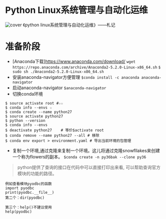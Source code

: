 # Python Linux系统管理与自动化运维
![cover](https://img14.360buyimg.com/n1/jfs/t8257/44/1255904949/179894/b4de49a3/59b665c9N0a622df0.jpg)
《python linux系统管理与自动化运维》——札记

# 准备阶段
* [Anaconda下载]https://www.anaconda.com/download/
```wget https://repo.anaconda.com/archive/Anaconda2-5.2.0-Linux-x86_64.sh```
```$ sudo sh ./Anaconda2-5.2.0-Linux-x86_64.sh```
* 安装anaconda-navigator方便管理
```$conda install -c anaconda anaconda-navigator```
* 启动anaconda-navigator
```$anaconda-navigator```
* 切换conda环境
```
$ source activate root #☆☆
$ conda info --envs ☆
$ conda create --name python27 
$ source activate python27
$ python --version
$ conda info --envs
$ deactivate python27    # 等价$activate root
$ conda remove --name python27 --all # 移除
$ conda env export > environment.yaml # 导出当前环境的包管理
```
* 复制一个环境,通过克隆来复制一个环境。这儿将通过克隆snowfllakes来创建一个称为flowers的副本。
```$conda create -n py36bak --clone py36```

> python提供了查询的接口在代码中可以直接打印出来看, 可以帮助查询官方模块的功能的路径。
```第一个：__file__
例如查看模块pyodbc的函数
import pyodbc
print(pyodbc.__file__)
第二个：dir(pyodbc)

第三个：help()不建议使用
help(pyodbc)
```
